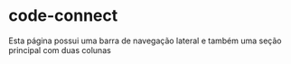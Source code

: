 # code-connect
Esta página possui uma barra de navegação lateral e também uma seção principal com duas colunas
